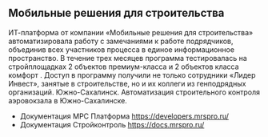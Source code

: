 ## Мобильные решения для строительства

ИТ-платформа от компании «Мобильные решения для строительства» автоматизировала работу с замечаниями к работе подрядчиков, объединив всех участников процесса в единое информационное пространство. В течение трех месяцев программа тестировалась на стройплощадках 2 объектов премиум-класса и 2 объектов класса комфорт . Доступ в программу получили не только сотрудники «Лидер Инвест», занятые в строительстве, но и их коллеги из генподрядных организаций. Южно-Сахалинск. Автоматизация строительного контроля аэровокзала в Южно-Сахалинске.

- Документация МРС Платформа https://developers.mrspro.ru/
- Документация Стройконтроль https://docs.mrspro.ru/
